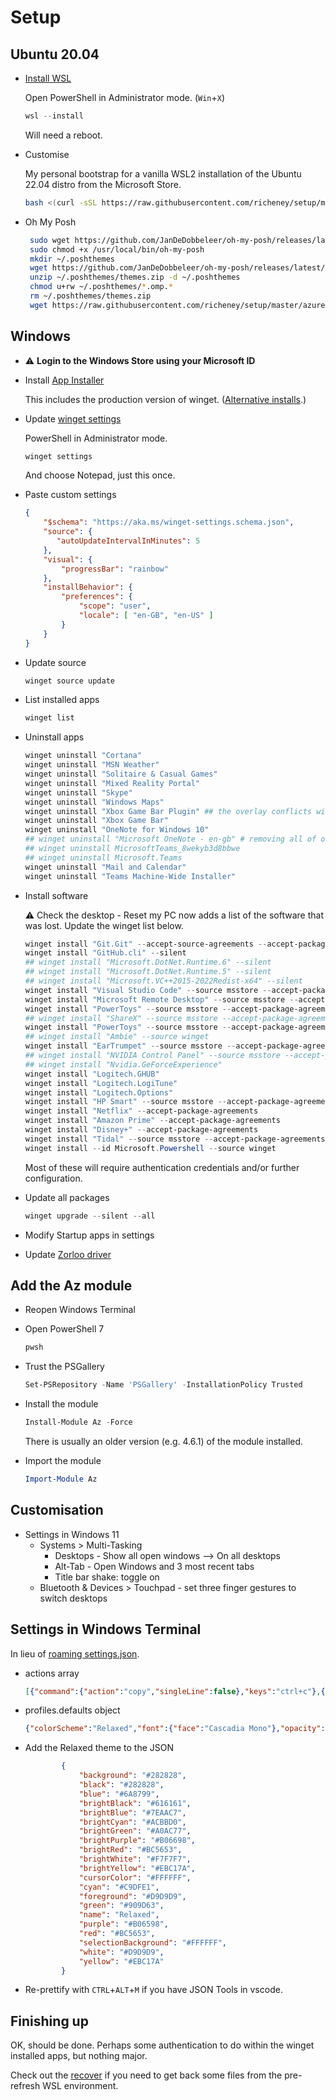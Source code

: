 # Setup

## Ubuntu 20.04

* [Install WSL](https://aka.ms/installwsl2)

    Open PowerShell in Administrator mode. (`Win`+`X`)

    ```powershell
    wsl --install
    ```

    Will need a reboot.

* Customise

    My personal bootstrap for a vanilla WSL2 installation of the Ubuntu 22.04 distro from the Microsoft Store.

    ```bash
    bash <(curl -sSL https://raw.githubusercontent.com/richeney/setup/master/bootstrap.sh)
    ```

* Oh My Posh

   ```bash
    sudo wget https://github.com/JanDeDobbeleer/oh-my-posh/releases/latest/download/posh-linux-amd64 -O /usr/local/bin/oh-my-posh
    sudo chmod +x /usr/local/bin/oh-my-posh
    mkdir ~/.poshthemes
    wget https://github.com/JanDeDobbeleer/oh-my-posh/releases/latest/download/themes.zip -O ~/.poshthemes/themes.zip
    unzip ~/.poshthemes/themes.zip -d ~/.poshthemes
    chmod u+rw ~/.poshthemes/*.omp.*
    rm ~/.poshthemes/themes.zip
    wget https://raw.githubusercontent.com/richeney/setup/master/azurecitadel.omp.json -O ~/.poshthemes/azurecitadel.omp.json
    ```


## Windows

* ⚠️ **Login to the Windows Store using your Microsoft ID**
* Install [App Installer](https://www.microsoft.com/p/app-installer/9nblggh4nns1#activetab=pivot:overviewtab)

    This includes the production version of winget. ([Alternative installs](https://docs.microsoft.com/windows/package-manager/winget/).)

* Update [winget settings](https://aka.ms/winget-settings)

    PowerShell in Administrator mode.

    ```powershell
    winget settings
    ```

    And choose Notepad, just this once.

* Paste custom settings

    ```json
    {
        "$schema": "https://aka.ms/winget-settings.schema.json",
        "source": {
           "autoUpdateIntervalInMinutes": 5
        },
        "visual": {
            "progressBar": "rainbow"
        },
        "installBehavior": {
            "preferences": {
                "scope": "user",
                "locale": [ "en-GB", "en-US" ]
            }
        }
    }
    ```

* Update source

     ```powershell
     winget source update
     ```

* List installed apps

   ```powershell
   winget list
   ```

* Uninstall apps

    ```powershell
    winget uninstall "Cortana"
    winget uninstall "MSN Weather"
    winget uninstall "Solitaire & Casual Games"
    winget uninstall "Mixed Reality Portal"
    winget uninstall "Skype"
    winget uninstall "Windows Maps"
    winget uninstall "Xbox Game Bar Plugin" ## the overlay conflicts with the mic
    winget uninstall "Xbox Game Bar"
    winget uninstall "OneNote for Windows 10"
    ## winget uninstall "Microsoft OneNote - en-gb" # removing all of office?
    ## winget uninstall MicrosoftTeams_8wekyb3d8bbwe
    ## winget uninstall Microsoft.Teams
    winget uninstall "Mail and Calendar"
    winget uninstall "Teams Machine-Wide Installer"
    ```

* Install software

    ⚠️ Check the desktop - Reset my PC now adds a list of the software that was lost. Update the winget list below.

    ```powershell
    winget install "Git.Git" --accept-source-agreements --accept-package-agreements --silent
    winget install "GitHub.cli" --silent
    ## winget install "Microsoft.DotNet.Runtime.6" --silent
    ## winget install "Microsoft.DotNet.Runtime.5" --silent
    ## winget install "Microsoft.VC++2015-2022Redist-x64" --silent
    winget install "Visual Studio Code" --source msstore --accept-package-agreements
    winget install "Microsoft Remote Desktop" --source msstore --accept-package-agreements
    winget install "PowerToys" --source msstore --accept-package-agreements
    ## winget install "ShareX" --source msstore --accept-package-agreements
    winget install "PowerToys" --source msstore --accept-package-agreements
    ## winget install "Ambie" --source winget
    winget install "EarTrumpet" --source msstore --accept-package-agreements
    ## winget install "NVIDIA Control Panel" --source msstore --accept-package-agreements
    ## winget install "Nvidia.GeForceExperience"
    winget install "Logitech.GHUB"
    winget install "Logitech.LogiTune"
    winget install "Logitech.Options"
    winget install "HP Smart" --source msstore --accept-package-agreements
    winget install "Netflix" --accept-package-agreements
    winget install "Amazon Prime" --accept-package-agreements
    winget install "Disney+" --accept-package-agreements
    winget install "Tidal" --source msstore --accept-package-agreements
    winget install --id Microsoft.Powershell --source winget
    ```

    Most of these will require authentication credentials and/or further configuration.

* Update all packages

   ```powershell
   winget upgrade --silent --all
   ```

* Modify Startup apps in settings
* Update [Zorloo driver](https://www.zorloo.com/download)

## Add the Az module

* Reopen Windows Terminal
* Open PowerShell 7

    ```powershell
    pwsh
    ```

* Trust the PSGallery

    ```powershell
    Set-PSRepository -Name 'PSGallery' -InstallationPolicy Trusted
    ```

* Install the module

    ```powershell
    Install-Module Az -Force
    ```

    There is usually an older version (e.g. 4.6.1) of the module installed.

* Import the module

    ```powershell
    Import-Module Az
    ```

## Customisation

* Settings in Windows 11
  * Systems > Multi-Tasking
    * Desktops - Show all open windows --> On all desktops
    * Alt-Tab - Open Windows and 3 most recent tabs
    * Title bar shake: toggle on
  * Bluetooth & Devices > Touchpad - set three finger gestures to switch desktops

## Settings in Windows Terminal

In lieu of [roaming settings.json](https://github.com/microsoft/terminal/issues/2933).

* actions array

    ```json
    [{"command":{"action":"copy","singleLine":false},"keys":"ctrl+c"},{"command":"paste","keys":"ctrl+v"},{"command":"find","keys":"ctrl+shift+f"},{"command":{"action":"splitPane","split":"auto","splitMode":"duplicate"},"keys":"alt+shift+d"},{"command":"toggleFocusMode","keys":"ctrl+f"}]
    ```

* profiles.defaults object

    ```json
    {"colorScheme":"Relaxed","font":{"face":"Cascadia Mono"},"opacity":85,"scrollbarState":"hidden","useAcrylic":true        }
    ```

* Add the Relaxed theme to the JSON

    ```json
            {
                "background": "#282828",
                "black": "#282828",
                "blue": "#6A8799",
                "brightBlack": "#616161",
                "brightBlue": "#7EAAC7",
                "brightCyan": "#ACBBD0",
                "brightGreen": "#A0AC77",
                "brightPurple": "#B06698",
                "brightRed": "#BC5653",
                "brightWhite": "#F7F7F7",
                "brightYellow": "#EBC17A",
                "cursorColor": "#FFFFFF",
                "cyan": "#C9DFE1",
                "foreground": "#D9D9D9",
                "green": "#909D63",
                "name": "Relaxed",
                "purple": "#B06598",
                "red": "#BC5653",
                "selectionBackground": "#FFFFFF",
                "white": "#D9D9D9",
                "yellow": "#EBC17A"
            }
    ```

* Re-prettify with  `CTRL`+`ALT`+`M` if you have JSON Tools in vscode.

## Finishing up

OK, should be done. Perhaps some authentication to do within the winget installed apps, but nothing major.

Check out the [recover](./RECOVER.md) if you need to get back some files from the pre-refresh WSL environment.
